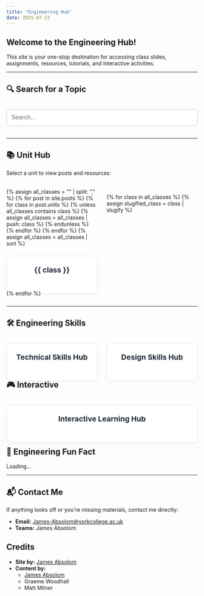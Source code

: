 ```yaml
---
title: "Engineering Hub"
date: 2025-07-23
---
```


<head>
  <link rel="shortcut icon" type="image/png" href="https://engineeringshare.github.io/engineering-hub/favicon.png">
  <style>
    .projects {
      display: grid;
      grid-template-columns: repeat(auto-fit, minmax(240px, 1fr));
      gap: 1.5rem;
      margin-top: 2rem;
    }
    .card-link { text-decoration: none; }
    .card {
      background: #ffffff;
      border: 1px solid #e5e7eb;
      border-radius: 10px;
      overflow: hidden;
      box-shadow: 0 2px 5px rgba(0,0,0,0.05);
      transition: transform 0.2s ease;
      display: flex;
      flex-direction: column;
      align-items: center;
      padding: 1rem;
      height: 100%;
    }
    .card:hover { transform: scale(1.03); }
    .card h3 {
      color: #1f2937;
      margin: 0.5rem 0 0;
      text-align: center;
      font-size: 1.2rem;
    }
    .search-container { margin: 2rem 0; }
    #search-input {
      width: 100%;
      padding: 0.75rem;
      font-size: 1rem;
      border-radius: 8px;
      border: 1px solid #ccc;
    }
    #results-container { margin-top: 1rem; }
  </style>
</head>

## Welcome to the Engineering Hub!

This site is your one-stop destination for accessing class slides, assignments, resources, tutorials, and interactive activities.

---

## 🔍 Search for a Topic

<div class="search-container">
  <input type="text" id="search-input" placeholder="Search...">
  <ul id="results-container"></ul>
</div>

<script src="https://cdnjs.cloudflare.com/ajax/libs/simple-jekyll-search/1.9.2/simple-jekyll-search.min.js"></script>
<script>
  SimpleJekyllSearch({
    searchInput: document.getElementById('search-input'),
    resultsContainer: document.getElementById('results-container'),
    json: 'search.json',
    searchResultTemplate: '<li><a href="{url}">{title}</a></li>',
    noResultsText: 'No results found',
    limit: 20
  })
</script>

---

## 📚 Unit Hub

<p>Select a unit to view posts and resources:</p>

<div class="projects">
  {% assign all_classes = "" | split: "," %}
  {% for post in site.posts %}
    {% for class in post.units %}
      {% unless all_classes contains class %}
        {% assign all_classes = all_classes | push: class %}
      {% endunless %}
    {% endfor %}
  {% endfor %}
  {% assign all_classes = all_classes | sort %}

  {% for class in all_classes %}
    {% assign slugified_class = class | slugify %}
    <a class="card-link" href="{{ '/classes/' | append: slugified_class | relative_url }}">
      <div class="card">
        <h3>{{ class }}</h3>
      </div>
    </a>
  {% endfor %}
</div>

---

## 🛠️ Engineering Skills

<div class="projects">
  <a class="card-link" href="{{ '/technical-skills/' | relative_url }}">
    <div class="card">
      <h3>Technical Skills Hub</h3>
    </div>
  </a>

  <a class="card-link" href="{{ '/design-skills/' | relative_url }}">
    <div class="card">
      <h3>Design Skills Hub</h3>
    </div>
  </a>
</div>

## 🎮 Interactive

<div class="projects">
  <a class="card-link" href="{{ '/interactive-hub/' | relative_url }}">
    <div class="card">
      <h3>Interactive Learning Hub</h3>
    </div>
  </a>
</div>

---

## 🧠 Engineering Fun Fact

<span id="fun-fact">Loading...</span>
<script src="https://engineeringshare.github.io/engineering-hub/fun-fact.js" defer></script>

---

## 📬 Contact Me

If anything looks off or you're missing materials, contact me directly:

- **Email:** James-Absolom@yorkcollege.ac.uk  
- **Teams:** James Absolom

## Credits

- **Site by:** [James Absolom](https://www.linkedin.com/in/james-absolom/)
- **Content by:** 
  - [James Absolom](https://www.linkedin.com/in/james-absolom/)
  - Graeme Woodhall
  - Matt Milner
